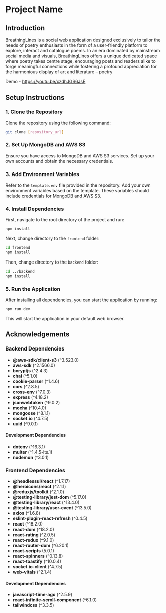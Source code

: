 # Project Name

## Introduction

BreathingLines is a social web application designed exclusively to tailor the
needs of poetry enthusiasts in the form of a user-friendly platform to explore, interact
and catalogue poems. In an era dominated by mainstream social media and visuals,
BreathingLines offers a unique dedicated space where poetry takes centre stage,
encouraging poets and readers alike to forge meaningful connections while fostering
a profound appreciation for the harmonious display of art and literature – poetry

Demo - https://youtu.be/xzdhJGS6JsE

## Setup Instructions

### 1. Clone the Repository

Clone the repository using the following command:

```bash
git clone [repository_url]
```

### 2. Set Up MongoDB and AWS S3

Ensure you have access to MongoDB and AWS S3 services. Set up your own accounts and obtain the necessary credentials.

### 3. Add Environment Variables

Refer to the `template.env` file provided in the repository. Add your own environment variables based on the template. These variables should include credentials for MongoDB and AWS S3.

### 4. Install Dependencies

First, navigate to the root directory of the project and run:

```bash
npm install
```

Next, change directory to the `frontend` folder:

```bash
cd frontend
npm install
```

Then, change directory to the `backend` folder:

```bash
cd ../backend
npm install
```

### 5. Run the Application

After installing all dependencies, you can start the application by running:

```bash
npm run dev
```

This will start the application in your default web browser.

## Acknowledgements

### Backend Dependencies

-  **@aws-sdk/client-s3** (^3.523.0)
-  **aws-sdk** (^2.1566.0)
-  **bcryptjs** (^2.4.3)
-  **chai** (^5.1.0)
-  **cookie-parser** (^1.4.6)
-  **cors** (^2.8.5)
-  **cross-env** (^7.0.3)
-  **express** (^4.18.2)
-  **jsonwebtoken** (^9.0.2)
-  **mocha** (^10.4.0)
-  **mongoose** (^8.1.1)
-  **socket.io** (^4.7.5)
-  **uuid** (^9.0.1)

#### Development Dependencies

-  **dotenv** (^16.3.1)
-  **multer** (^1.4.5-lts.1)
-  **nodemon** (^3.0.1)

### Frontend Dependencies

-  **@headlessui/react** (^1.7.17)
-  **@heroicons/react** (^2.1.1)
-  **@reduxjs/toolkit** (^2.1.0)
-  **@testing-library/jest-dom** (^5.17.0)
-  **@testing-library/react** (^13.4.0)
-  **@testing-library/user-event** (^13.5.0)
-  **axios** (^1.6.8)
-  **eslint-plugin-react-refresh** (^0.4.5)
-  **react** (^18.2.0)
-  **react-dom** (^18.2.0)
-  **react-rating** (^2.0.5)
-  **react-redux** (^9.1.0)
-  **react-router-dom** (^6.20.1)
-  **react-scripts** (5.0.1)
-  **react-spinners** (^0.13.8)
-  **react-toastify** (^10.0.4)
-  **socket.io-client** (^4.7.5)
-  **web-vitals** (^2.1.4)

#### Development Dependencies

-  **javascript-time-ago** (^2.5.9)
-  **react-infinite-scroll-component** (^6.1.0)
-  **tailwindcss** (^3.3.5)
